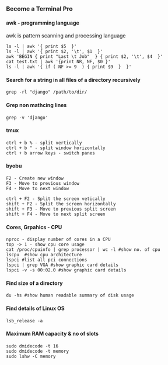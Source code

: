 ### Become a Terminal Pro ##

#### awk - programming language ###
awk is pattern scanning and processing language

    ls -l | awk '{ print $5  }'
    ls -l | awk '{ print $2, '\t', $1  }'
    awk 'BEGIN { print "Last \t Job"  } { print $2, '\t', $4  }'
    cat test.txt | awk '{print NR, NF, $0 }'
    ls -l | awk '{ if ( NF >= 9  ) { print $9  }  }'

#### Search for a string in all files of a directory recursively
    grep -rl "django" /path/to/dir/
    
#### Grep non mathcing lines
    grep -v 'django'   
    
#### tmux 
    ctrl + b % - split vertically
    ctrl + b " - split window horizontally
    ctrl + b arrow keys - switch panes
    
#### byobu
    F2 - Create new window
    F3 - Move to previous window
    F4 - Move to next window
    
    ctrl + F2 - Split the screen vetically
    shift + F2 - Split the screen horizontally
    shift + F3 - Move to previous split screen
    shift + F4 - Move to next split screen

#### Cores, Grpahics - CPU
    nproc - display number of cores in a CPU
    top -> 1 - show cpu core usage
    cat /proc/cpuinfo | grep processor | wc -l #show no. of cpu 
    lscpu  #show cpu architecture 
    lspci #list all pci connections
    lspci | grep VGA #show graphic card details 
    lspci -v -s 00:02.0 #show graphic card details

#### Find size of a directory
    du -hs #show human readable summary of disk usage
    
#### Find details of Linux OS
    lsb_release -a

#### Maximum RAM capacity & no of slots
    sudo dmidecode -t 16
    sudo dmidecode -t memory
    sudo lshw -C memory

